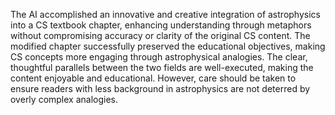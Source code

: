 The AI accomplished an innovative and creative integration of astrophysics into a CS textbook chapter, enhancing understanding through metaphors without compromising accuracy or clarity of the original CS content. The modified chapter successfully preserved the educational objectives, making CS concepts more engaging through astrophysical analogies. The clear, thoughtful parallels between the two fields are well-executed, making the content enjoyable and educational. However, care should be taken to ensure readers with less background in astrophysics are not deterred by overly complex analogies.